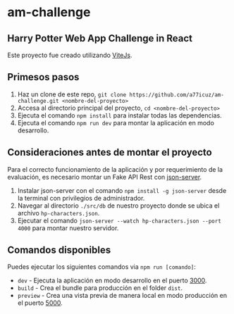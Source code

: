 # am-challenge

## Harry Potter Web App Challenge in React

Este proyecto fue creado utilizando [ViteJs](https://github.com/vitejs/vite).


## Primesos pasos

1. Haz un clone de este repo, `git clone https://github.com/a77icuz/am-challenge.git <nombre-del-proyecto>`
2. Accesa al directorio principal del proyecto, `cd <nombre-del-proyecto>`
3. Ejecuta el comando `npm install` para instalar todas las dependencias.
4. Ejecuta el comando `npm run dev` para montar la aplicación en modo desarrollo.


## Consideraciones antes de montar el proyecto

Para el correcto funcionamiento de la aplicación y por requerimiento de la evaluación, es necesario montar un Fake API Rest con [json-server](https://github.com/typicode/json-server).

1. Instalar json-server con el comando `npm install -g json-server` desde la terminal con privilegios de administrador.
2. Navegar al directorio `./src/db` de nuestro proyecto donde se ubica el archivo `hp-characters.json`.
3. Ejecutar el comando `json-server --watch hp-characters.json --port 4000` para montar nuestro servidor.


## Comandos disponibles

Puedes ejecutar los siguientes comandos via `npm run [comando]`:

* `dev` - Ejecuta la aplicación en modo desarrollo en el puerto [3000](http://localhost:3000).
* `build` - Crea el bundle para producción en el folder `dist`.
* `preview` - Crea una vista previa de manera local en modo producción en el puerto [5000](http://localhost:5080).
